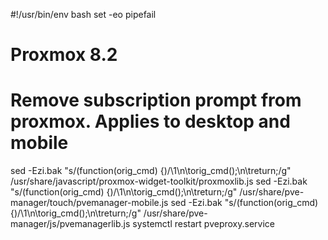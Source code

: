 #!/usr/bin/env bash
set -eo pipefail

# Proxmox 8.2
# Remove subscription prompt from proxmox. Applies to desktop and mobile

sed -Ezi.bak "s/(function\(orig_cmd\) \{)/\1\n\torig_cmd\(\);\n\treturn;/g" /usr/share/javascript/proxmox-widget-toolkit/proxmoxlib.js
sed -Ezi.bak "s/(function\(orig_cmd\) \{)/\1\n\torig_cmd\(\);\n\treturn;/g" /usr/share/pve-manager/touch/pvemanager-mobile.js
sed -Ezi.bak "s/(function\(orig_cmd\) \{)/\1\n\torig_cmd\(\);\n\treturn;/g" /usr/share/pve-manager/js/pvemanagerlib.js
systemctl restart pveproxy.service

